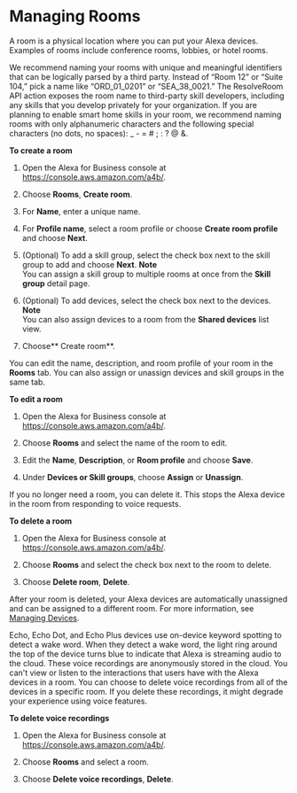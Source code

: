 # Managing Rooms<a name="manage-rooms"></a>

A room is a physical location where you can put your Alexa devices\. Examples of rooms include conference rooms, lobbies, or hotel rooms\.

We recommend naming your rooms with unique and meaningful identifiers that can be logically parsed by a third party\. Instead of “Room 12” or “Suite 104,” pick a name like “ORD\_01\_0201” or “SEA\_38\_0021\.” The ResolveRoom API action exposes the room name to third\-party skill developers, including any skills that you develop privately for your organization\. If you are planning to enable smart home skills in your room, we recommend naming rooms with only alphanumeric characters and the following special characters \(no dots, no spaces\): \_ \- = \# ; : ? @ &\. 

**To create a room**

1. Open the Alexa for Business console at [https://console\.aws\.amazon\.com/a4b/](https://console.aws.amazon.com/a4b/)\.

1. Choose **Rooms**, **Create room**\.

1. For **Name**, enter a unique name\.

1. For **Profile name**, select a room profile or choose **Create room profile** and choose **Next**\.

1. \(Optional\) To add a skill group, select the check box next to the skill group to add and choose **Next**\.
**Note**  
You can assign a skill group to multiple rooms at once from the **Skill group** detail page\.

1. \(Optional\) To add devices, select the check box next to the devices\.
**Note**  
You can also assign devices to a room from the **Shared devices** list view\.

1. Choose** Create room**\.

You can edit the name, description, and room profile of your room in the **Rooms** tab\. You can also assign or unassign devices and skill groups in the same tab\.

**To edit a room**

1. Open the Alexa for Business console at [https://console\.aws\.amazon\.com/a4b/](https://console.aws.amazon.com/a4b/)\.

1. Choose **Rooms** and select the name of the room to edit\.

1. Edit the **Name**, **Description**, or **Room profile** and choose **Save**\.

1. Under **Devices or Skill groups**, choose **Assign** or **Unassign**\.

If you no longer need a room, you can delete it\. This stops the Alexa device in the room from responding to voice requests\.

**To delete a room**

1. Open the Alexa for Business console at [https://console\.aws\.amazon\.com/a4b/](https://console.aws.amazon.com/a4b/)\.

1. Choose **Rooms** and select the check box next to the room to delete\.

1. Choose **Delete room**, **Delete**\.

After your room is deleted, your Alexa devices are automatically unassigned and can be assigned to a different room\. For more information, see [Managing Devices](manage-devices.md)\.

Echo, Echo Dot, and Echo Plus devices use on\-device keyword spotting to detect a wake word\. When they detect a wake word, the light ring around the top of the device turns blue to indicate that Alexa is streaming audio to the cloud\. These voice recordings are anonymously stored in the cloud\. You can't view or listen to the interactions that users have with the Alexa devices in a room\. You can choose to delete voice recordings from all of the devices in a specific room\. If you delete these recordings, it might degrade your experience using voice features\. 

**To delete voice recordings**

1. Open the Alexa for Business console at [https://console\.aws\.amazon\.com/a4b/](https://console.aws.amazon.com/a4b/)\.

1. Choose **Rooms** and select a room\.

1.  Choose **Delete voice recordings**, **Delete**\.